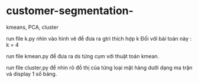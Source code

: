 # customer-segmentation-
kmeans, PCA, cluster

run file k.py nhìn vào hình vẽ để đưa ra gtri thích hợp k
Đối với bài toán này  : k = 4

run file kmean.py để đưa ra ds từng cụm với thuật toán kmean.

run file cluster.py để nhìn rõ đồ thị của từng loại mặt hàng dưới dạng ma trận và display 1 số bảng.


